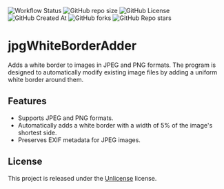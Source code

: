 
![Workflow Status](https://github.com/MaxGripe/jpg-white-border-adder/actions/workflows/dotnet.yml/badge.svg)
![GitHub repo size](https://img.shields.io/github/repo-size/MaxGripe/jpg-white-border-adder)
![GitHub License](https://img.shields.io/github/license/MaxGripe/jpg-white-border-adder)
![GitHub Created At](https://img.shields.io/github/created-at/MaxGripe/jpg-white-border-adder)
![GitHub forks](https://img.shields.io/github/forks/MaxGripe/jpg-white-border-adder)
![GitHub Repo stars](https://img.shields.io/github/stars/MaxGripe/jpg-white-border-adder)

# jpgWhiteBorderAdder

Adds a white border to images in JPEG and PNG formats. The program is designed to automatically modify existing image files by adding a uniform white border around them.

## Features

- Supports JPEG and PNG formats.
- Automatically adds a white border with a width of 5% of the image's shortest side.
- Preserves EXIF metadata for JPEG images.

## License

This project is released under the [Unlicense](LICENSE) license.
